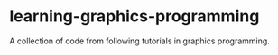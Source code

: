 # learning-graphics-programming
A collection of code from following tutorials in graphics programming.
